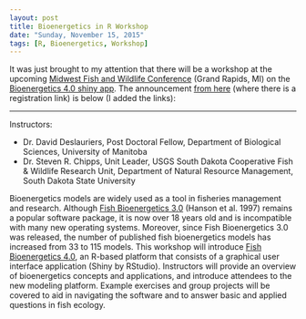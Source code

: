 ```yaml
---
layout: post
title: Bioenergetics in R Workshop
date: "Sunday, November 15, 2015"
tags: [R, Bioenergetics, Workshop]
---
```


It was just brought to my attention that there will be a workshop at the upcoming [Midwest Fish and Wildlife Conference](http://www.midwestfw.org/html/schedule.shtml) (Grand Rapids, MI) on the [Bioenergetics 4.0 shiny app](https://bioenergetics4.shinyapps.io/bioenergetics4/).  The announcement [from here](http://www.midwestfw.org/html/workshops.shtml#W2) (where there is a registration link) is below (I added the links):

----

Instructors:

* Dr. David Deslauriers, Post Doctoral Fellow, Department of Biological Sciences, University of Manitoba
* Dr. Steven R. Chipps, Unit Leader, USGS South Dakota Cooperative Fish & Wildlife Research Unit, Department of Natural Resource Management, South Dakota State University

Bioenergetics models are widely used as a tool in fisheries management and research. Although [Fish Bioenergetics 3.0](http://aqua.wisc.edu/publications/PDFs/FishBioenergetics3-Manual.pdf) (Hanson et al. 1997) remains a popular software package, it is now over 18 years old and is incompatible with many new operating systems. Moreover, since Fish Bioenergetics 3.0 was released, the number of published fish bioenergetics models has increased from 33 to 115 models. This workshop will introduce [Fish Bioenergetics 4.0](https://bioenergetics4.shinyapps.io/bioenergetics4/), an R-based platform that consists of a graphical user interface application (Shiny by RStudio). Instructors will provide an overview of bioenergetics concepts and applications, and introduce attendees to the new modeling platform. Example exercises and group projects will be covered to aid in navigating the software and to answer basic and applied questions in fish ecology.
